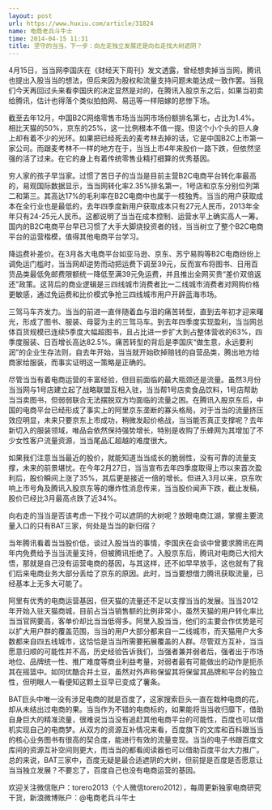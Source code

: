 ```yaml
---
layout: post
url: https://www.huxiu.com/article/31824
name: 电商老兵斗牛士
time: 2014-04-15 11:31
title: 坚守的当当，下一步：向左走独立发展还是向右走找大树遮阴？
---
```

4月15日，当当网李国庆在《财经天下周刊》发文透露，曾经想卖掉当当网，腾讯也提出入股当当的想法，但后来因为股权和流量支持问题未能达成一致作罢。当我们今天再回过头来看李国庆的决定显然是对的，在腾讯入股京东之后，如果当初卖给腾讯，估计也得落个类似拍拍网、易迅等一样陪嫁的悲惨下场。

截至去年12月，中国B2C网络零售市场当当网市场份额排名第七，占比为1.4%。相比天猫的50%，京东的25%，这一比例根本不值一提。但这个小个头的巨人身上却有着不少的光环。如果把已经死去的麦考林去掉的话，它是中国B2C上市第一家公司。而跟麦考林不一样的地方在于，当当上市4年来股价一路下跌，但依然坚强的活了过来。在它的身上有着传统零售业精打细算的优秀基因。

穷人家的孩子早当家。过惯了苦日子的当当是目前主营B2C电商平台转化率最高的，易观国际数据显示，当当网转化率2.35%排名第一，1号店和京东分别位列第二和第三。其高达17%的毛利率在B2C电商中也属于一枝独秀。当当的用户获取成本在全行业也是最低的，去年四季度新用户获取成本只有27元人民币，2013年全年只有24-25元人民币。这都说明了当当在成本控制、运营水平上确实高人一筹。国内的B2C电商平台早已习惯了大手大脚烧投资者的钱，当当树立了整个B2C电商平台的运营楷模，值得其他电商平台学习。

降运费补差价。在3月各大电商平台如亚马逊、京东、苏宁易购等B2C电商纷纷上调免运门槛时，当当网却逆势而动把运费下调至39元，反而宣布将图书、日用百货品类最低免邮费限额统一降低至满39元免运费，并且推出全网买贵“差价双倍返还”政策。这背后的商业逻辑是三四线城市消费者比一二线城市消费者对网购价格更敏感，通过免运费和比价模式争抢三四线城市用户开辟蓝海市场。

三驾马车齐发力。当当的前进一直伴随着血与泪的痛苦转型，直到去年初才迎来曙光，形成了图书、服装、母婴为主的三驾马车。到去年四季度实现盈利，当当网总体百货规模已连续5季度大幅超图书，且占比进一步扩大到占整体营收的63%，四季度服装、日百增长高达82.5%。痛苦转型的背后是李国庆“做生意，永远要利润”的企业生存法则，自去年开始，当当就开始砍掉赔钱的自营品类，腾出地方给商家给服装，而事实证明这一策略是正确的。

尽管当当有着电商运营的丰富经验，但目前面临的最大瓶颈还是流量。虽然3月份当当网与1号店建立起了战略联盟互相入驻，当当帮1号店卖食品饮料，1号店帮助当当卖图书，但弱弱联合无法摆脱双方均面临的流量之困。在腾讯入股京东后，中国的电商平台已经形成了事实上的阿里京东垄断的寡头格局，对于当当的流量挤压效应明显，未来只要京东上市成功，稍微发起价格战，当当能否真正支撑呢？去年新切入的服装领域，唯品会依然保持强势增长，特别是收购了乐蜂网为其增加了不少女性客户流量资源，当当尾品汇超越的难度很大。

如果我们注意当当最近的股价，就能知道当当成长的脆弱性，没有可靠的流量支撑，未来的前景堪忧。在今年2月27日，当当宣布去年四季度取得上市以来首次盈利后，股价瞬间上涨了35%，其后更是接近一倍的增长。但进入3月以来，京东吹响上市号角及腾讯入股京东等的爆炸性消息传来，当当股价闻声下跌，截止发稿，股价已经比3月最高点跌了近34%。

向右走的当当是否该考虑一下找个可以遮阴的大树呢？放眼电商江湖，掌握主要流量入口的只有BAT三家，何处是当当的新归宿？

当年腾讯看着当当股价低，谈过入股当当的事情，李国庆在会谈中曾要求腾讯在两年内免费给予当当流量支持，但被腾讯拒绝了。入股京东后，腾讯对电商已大彻大悟，那就是自己没有运营电商的基因，与其这样，还不如早早放手，这也就有了我们后来电商业务大部分丢给了京东的原因。此时，当当要想借力腾讯获取流量，已经基本上无多大可能了。

阿里有优秀的电商运营基因，但天猫的流量还不足以支撑当当的发展。当当2012年开始入驻天猫商城，目前占当当销售额的比例非常小，虽然天猫的用户转化率比当当官网要高，客单价却比当当低得多。阿里入股当当，他们的主要合作优势是可以扩大用户群的覆盖范围，当当的用户大部分都来自一二线城市，而天猫用户大多数都来自四五线城市，这恰恰是当当所需要拓展覆盖的人群。尽管双方互补，当当愿意归顺的可能性并不高，历史经验告诉我们，当强者兼并弱者后，强者出于市场地位、品牌统一性、推广难度等商业利益考量，对弱者最有可能做出的动作是扼杀其在摇篮中。如同优酷合并土豆，虽然对外声称保留其将保留其品牌和平台的独立性，但明眼人一看便知这颗土豆早已变成了薯条。

BAT巨头中唯一没有涉足电商的就是百度了，这家搜索巨头一直在栽种电商的花，却从未结出过电商的果。当当作为不错的电商标的，如果能将当当收归靡下，借助自身巨大的精准流量，很难说当当没有追赶其他电商平台的可能性，百度也可以借机实现自己的电商梦。从双方的资源互补情况来看，百度旗下的文库和百科跟当当的核心业务图书有很高的契合度，能进行有效的流量变现。当当的电子书跟百度文库间的资源互补空间则更大，而当当的都看阅读器也可以借助百度平台大力推广。总的来说，BAT三家中，百度无疑是最合适遮阴的大树，但前提是百度是否愿意让当当独立发展？不要忘了，百度自己也没有电商运营的基因。

欢迎关注微信账户：torero2013（个人微信torero2012），每周更新独家电商研究干货，新浪微博账户：@电商老兵斗牛士

